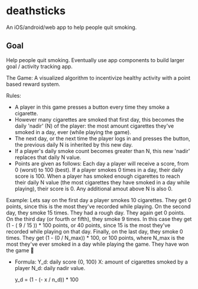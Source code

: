 # deathsticks

An iOS/android/web app to help people quit smoking. 

## Goal

Help people quit smoking. Eventually use app components to build larger goal / activity tracking app.

The Game: 
A visualized algorithm to incentivize healthy activity with a point based reward system. 

Rules:
- A player in this game presses a button every time they smoke a cigarette. 
- However many cigarettes are smoked that first day,
  this becomes the daily 'nadir' (N) of the player: the most amount cigarettes they've smoked in a day, ever (while playing the game).
- The next day, or the next time the player logs in and presses the button,
  the previous daily N is inherited by this new day. 
- If a player's daily smoke count becomes greater than N, this new 'nadir' replaces that daily N value.
- Points are given as follows:
  Each day a player will receive a score, from 0 (worst) to 100 (best).
  If a player smokes 0 times in a day, their daily score is 100.
  When a player has smoked enough cigarettes to reach their daily N value (the most cigarettes they have smoked in a day while playing),
    their score is 0. Any additional amout above N is also 0. 

Example:
 Lets say on the first day a player smokes 10 cigarettes. They get 0 points, since this is the most they've recorded while playing.
  On the second day, they smoke 15 times. They had a rough day. They again get 0 points.
  On the third day (or fourth or fifth), they smoke 9 times. In this case they get (1 - ( 9 / 15 )) * 100 points, or 40 points, 
    since 15 is the most they've recorded while playing on that day.
  Finally, on the last day, they smoke 0 times. They get (1 - (0 / N_max)) * 100, or 100 points,
    where N_max is the most they've ever smoked in a day while playing the game.
  They have won the game 🎉 

- Formula:
  Y_d: daily score {0, 100}
  X: amount of cigarettes smoked by a player
  N_d: daily nadir value. 

  y_d = (1 - (- x / n_d)) * 100
  